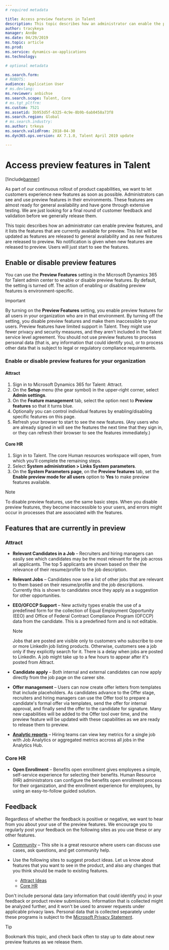 ```yaml
---
# required metadata

title: Access preview features in Talent
description: This topic describes how an administrator can enable the preview features, and it lists the features that are currently enabled for preview.
author: tracykeya
manager: AnnBe
ms.date: 04/29/2019
ms.topic: article
ms.prod: 
ms.service: dynamics-ax-applications
ms.technology: 

# optional metadata

ms.search.form: 
# ROBOTS: 
audience: Application User
# ms.devlang: 
ms.reviewer: anbichse
ms.search.scope: Talent, Core
# ms.tgt_pltfrm: 
ms.custom: 7521
ms.assetid: 3b953d5f-6325-4c9e-8b9b-6ab0458a73f8
ms.search.region: Global
# ms.search.industry: 
ms.author: trkeya
ms.search.validFrom: 2018-04-30
ms.dyn365.ops.version: AX 7.1.0, Talent April 2019 update

---
```


# Access preview features in Talent

[!include[banner](../includes/banner.md)]

As part of our continuous rollout of product capabilities, we want to let customers experience new features as soon as possible. Administrators can see and use preview features in their environments. These features are almost ready for general availability and have gone through extensive testing. We are just looking for a final round of customer feedback and validation before we generally release them.

This topic describes how an administrator can enable preview features, and it lists the features that are currently available for preview. This list will be updated as features are released to general availability and as new features are released to preview. No notification is given when new features are released to preview. Users will just start to see the features.

## Enable or disable preview features

You can use the **Preview Features** setting in the Microsoft Dynamics 365 for Talent admin center to enable or disable preview features. By default, the setting is turned off. The action of enabling or disabling preview features is environment-specific.

> [!IMPORTANT]
> By turning on the **Preview Features** setting, you enable preview features for all users in your organization who are in that environment. By turning off the setting, you disable preview features and make them inaccessible to your users. Preview features have limited support in Talent. They might use fewer privacy and security measures, and they aren't included in the Talent service level agreement. You should not use preview features to process personal data (that is, any information that could identify you), or to process other data that is subject to legal or regulatory compliance requirements.

### Enable or disable preview features for your organization

#### Attract

1. Sign in to Microsoft Dynamics 365 for Talent: Attract.
2. On the **Setup** menu (the gear symbol) in the upper-right corner, select **Admin settings**.
3. On the **Feature management** tab, select the option next to **Preview features** so that it turns blue.
4. Optionally you can control individual features by enabling/disabling specific features on this page.
5. Refresh your browser to start to see the new features. (Any users who are already signed in will see the features the next time that they sign in, or they can refresh their browser to see the features immediately.)

#### Core HR

1. Sign in to Talent. The core Human resources workspace will open, from which you'll complete the remaining steps. 
2. Select **System administration \> Links System parameters**.
3. On the **System Parameters page**, on the **Preview features** tab, set the **Enable preview mode for all users** option to **Yes** to make preview features available.

> [!NOTE]
> To disable preview features, use the same basic steps. When you disable preview features, they become inaccessible to your users, and errors might occur in processes that are associated with the features.

## Features that are currently in preview

### Attract

- **Relevant Candidates in a Job** – Recruiters and hiring managers can easily see which candidates may be the most relevant for the job across all applicants. The top 5 applicants are shown based on their the relevance of their resume/profile to the job description.
- **Relevant Jobs** – Candidates now see a list of other jobs that are relevant to them based on their resume/profile and the job descriptions.  Currently this is shown to candidates once they apply as a suggestion for other opportunities.
- **EEO/OFCCP Support** – New activity types enable the use of a predefined form for the collection of Equal Employment Opportunity  (EEO) and Office of Federal Contract Compliance Program (OFCCP) data from the candidate.  This is a predefined form and is not editable.

    > [!NOTE]
    > Jobs that are posted are visible only to customers who subscribe to one or more LinkedIn job listing products. Otherwise, customers see a job only if they explicitly search for it. There is a delay when jobs are posted to LinkedIn. A job might take up to a few hours to appear after it's posted from Attract.

- **Candidate apply** – Both internal and external candidates can now apply directly from the job page on the career site.
- **Offer management** – Users can now create offer letters from templates that include placeholders. As candidates advance to the Offer stage, recruiters and hiring managers can use the Offer tool to prepare a candidate's formal offer via templates, send the offer for internal approval, and finally send the offer to the candidate for signature. Many new capabilities will be added to the Offer tool over time, and the preview feature will be updated with these capabilities as we are ready to release them to preview.
- **[Analytic reports](analytic-reports.md)** – Hiring teams can view key metrics for a single job with Job Analytics or aggregated metrics accross all jobs in the Analytics Hub.

### Core HR

- **Open Enrollment** – Benefits open enrollment gives employees a simple, self-service experience for selecting their benefits. Human Resource (HR) administrators can configure the benefits open enrollment process for their organization, and the enrollment experience for employees, by using an easy-to-follow guided solution.

## Feedback

Regardless of whether the feedback is positive or negative, we want to hear from you about your use of the preview features. We encourage you to regularly post your feedback on the following sites as you use these or any other features.

- [Community](https://community.dynamics.com/enterprise/f/759?pi53869=0&category=Talent) – This site is a great resource where users can discuss use cases, ask questions, and get community help.
- Use the following sites to suggest product ideas. Let us know about features that you want to see in the product, and also any changes that you think should be made to existing features.

    - [Attract Ideas](https://powerusers.microsoft.com/t5/Ideas-for-Attract/idb-p/Attract)
    - [Core HR](https://powerusers.microsoft.com/t5/Ideas-for-Human-Resources/idb-p/HumanResources)

Don't include personal data (any information that could identify you) in your feedback or product review submissions. Information that is collected might be analyzed further, and it won't be used to answer requests under applicable privacy laws. Personal data that is collected separately under these programs is subject to the [Microsoft Privacy Statement](https://privacy.microsoft.com/privacystatement).

> [!TIP]
> Bookmark this topic, and check back often to stay up to date about new preview features as we release them.
